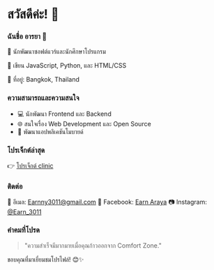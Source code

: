# สวัสดีค่ะ! 👋

### ฉันชื่อ อารยา 🌈

🌟 นักพัฒนาซอฟต์แวร์และนักศึกษาโปรแกรม

🚀 เขียน JavaScript, Python, และ HTML/CSS

🌈 ที่อยู่: Bangkok, Thailand

### ความสามารถและความสนใจ

- 💻 นักพัฒนา Frontend และ Backend
- 🌐 สนใจเรื่อง Web Development และ Open Source
- 📱 พัฒนาแอปพลิเคชันโมบายด์

### โปรเจ็กต์ล่าสุด

👉 [โปรเจ็กต์ clinic](https://github.com/Earn3011/clinic.git)

### ติดต่อ

📧 อีเมล: Earnny3011@gmail.com
📘 Facebook: [Earn Araya](https://www.facebook.com/earnearn11)
📷 Instagram: [@Earn_3011](https://www.instagram.com/earn_3011/)

### คำคมที่โปรด

> "ความสำเร็จมีมากมายเมื่อคุณก้าวออกจาก Comfort Zone." 

ขอบคุณที่มาเยี่ยมชมโปรไฟล์! 😊✨
